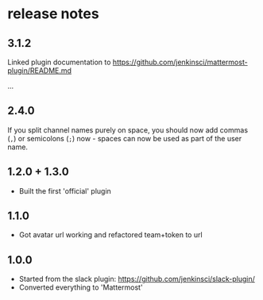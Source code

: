 # release notes

## 3.1.2
Linked plugin documentation to https://github.com/jenkinsci/mattermost-plugin/README.md

...

## 2.4.0

If you split channel names purely on space, you should now add commas (`,`) or semicolons (`;`) now - spaces can now be used as part of the user name.

## 1.2.0 + 1.3.0

* Built the first 'official' plugin

## 1.1.0

* Got avatar url working and refactored team+token to url

## 1.0.0

* Started from the slack plugin: https://github.com/jenkinsci/slack-plugin/
* Converted everything to 'Mattermost'
